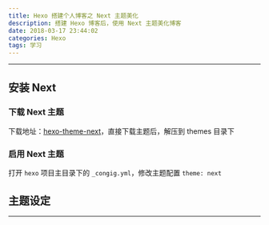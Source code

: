 ```yaml
---
title: Hexo 搭建个人博客之 Next 主题美化
description: 搭建 Hexo 博客后，使用 Next 主题美化博客
date: 2018-03-17 23:44:02
categories: Hexo
tags: 学习
---
```


---

## 安装 Next

### 下载 Next 主题

下载地址：[hexo-theme-next](https://github.com/iissnan/hexo-theme-next)，直接下载主题后，解压到 themes 目录下

<!-- more -->

### 启用 Next 主题

打开 `hexo` 项目主目录下的 `_congig.yml`，修改主题配置
`theme: next`

## 主题设定

---

